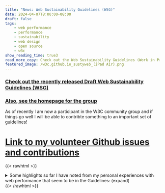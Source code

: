```yaml
---
title: "News: Web Sustainability Guidelines (WSG)"
date: 2024-04-07T8:00:00-08:00
draft: false
tags: 
    - web performance
    - performance
    - sustainability
    - web design
    - open source
    - w3c
show_reading_time: true3
read_more_copy: Check out the Web Sustainability Guidelines (Work in Progress) published by the W3C Sustainable Web Design Community Group...
featured_image: /w3c.github.io_sustyweb_(iPad Air).png
---
```


### [Check out the recently released Draft Web Sustainability Guidelines (WSG)](https://w3c.github.io/sustyweb/)

### [Also, see the homepage for the group](https://www.w3.org/community/sustyweb/)

As of recently I am now a participant in the W3C community group and if things go well I will be able to contribte something to an important set of guidelines!

# [Link to my volunteer Github issues and contributions](https://github.com/w3c/sustyweb/issues?q=is%3Aissue+author%3A%40me+is%3Aclosed)

{{< rawhtml >}}
<details>
  <summary>Some highlights so far I have noted from my personal experiences with web performance that seem to be in the Guidelines: (expand)</summary>
    <ul>
    <li>2.6 Create a Frictionless Lightweight Experience By Default</li>
    <li>2.7 Avoid Unnecessary Or An Overabundance Of Assets</li>
    <li>2.15 Take a More Sustainable Approach To Image Assets</li>
    <li>2.16 Take a More Sustainable Approach To Media Assets</li>
    <li>2.18 Take a More Sustainable Approach To Typefaces</li>
    <li>3.2 Minify Your HTML, CSS, And JavaScript</li>
   <li> 3.7 Rigorously Assess Third-party Services</li>
   <li> 3.9 Resolve Render Blocking Content</li>
    <li>4.2 Optimize Browser Caching</li>
   <li> 4.3 Compress Your Files</li>
   <li> 4.7 Frequency For Refresh Is Relevant To Visitor Needs</li>
   <li> 4.10 Use Edge Computing</li>
   <li> 5.27 Define Performance And Environmental Budgets</li>
    <ul>
</details>
{{< /rawhtml >}}
